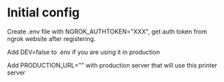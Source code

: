 # Initial config
Create .env file with NGROK_AUTHTOKEN="XXX", get auth token from ngrok website after registering.

Add DEV=false to .env if you are using it in production

Add PRODUCTION_URL="" with production server that will use this printer server
